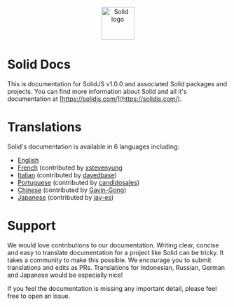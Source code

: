 <p align="center">
  <img width="75px" src="https://github.com/solidjs/solid-site/raw/master/src/assets/logo.png" alt="Solid logo">
</p>

# Solid Docs

This is documentation for SolidJS v1.0.0 and associated Solid packages and projects. You can find more information about Solid and all it's documentation at [https://solidjs.com/](https://solidjs.com/).

# Translations

Solid's documentation is available in 6 languages including:

- [English](https://github.com/solidjs/solid-docs/tree/main/en)
- [French](https://github.com/solidjs/solid-docs/tree/main/fr) (contributed by [xstevenyung](https://github.com/xstevenyung)
- [Italian](https://github.com/solidjs/solid-docs/tree/main/it) (contributed by [davedbase](https://github.com/davedbase))
- [Portuguese](https://github.com/solidjs/solid-docs/tree/main/pt) (contributed by [candidosales](https://github.com/candidosales))
- [Chinese](https://github.com/solidjs/solid-docs/tree/main/zh-cn) (contributed by [Gavin-Gong](https://github.com/Gavin-Gong))
- [Japanese](https://github.com/solidjs/solid-docs/tree/main/jp) (contributed by [jay-es](https://github.com/jay-es))

# Support

We would love contributions to our documentation. Writing clear, concise and easy to translate documentation for a project like Solid can be tricky. It takes a community to make this possible. We encourage you to submit translations and edits as PRs. Translations for Indonesian, Russian, German and Japanese would be especially nice!

If you feel the documentation is missing any important detail, please feel free to open an issue.
